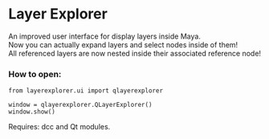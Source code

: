 # Layer Explorer
An improved user interface for display layers inside Maya.  
Now you can actually expand layers and select nodes inside of them!  
All referenced layers are now nested inside their associated reference node!  

### How to open:

```
from layerexplorer.ui import qlayerexplorer

window = qlayerexplorer.QLayerExplorer()
window.show()
```
  
Requires: dcc and Qt modules.  
